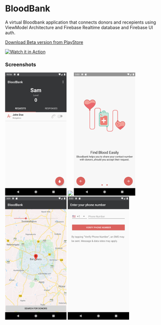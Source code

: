 # BloodBank
A virtual Bloodbank application that connects donors and recepients using ViewModel Architecture and Firebase Realtime database and Firebase UI auth.  

[Download Beta version from PlayStore](https://play.google.com/store/apps/details?id=elixer.com.bloodbank)

[![Watch it in Action](https://img.youtube.com/vi/86dv9lJb83k/0.jpg)](https://www.youtube.com/watch?v=86dv9lJb83k)


### Screenshots

<img src="screenshots/Home.png" width="200"> <img src="screenshots.dnors.png" width="200">
<img src="screenshots/intro.png" width="200"> <img src="screenshots/map.png" width="200"> <img src="screenshots/verify.png" width="200">

